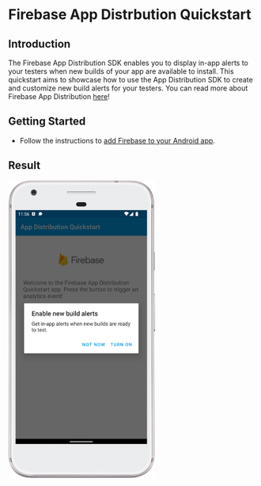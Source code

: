 # Firebase App Distrbution Quickstart

## Introduction

The Firebase App Distribution SDK enables you to display in-app alerts to your testers when new builds of your app are available to install. This quickstart aims to showcase how to use the App Distribution SDK to create and customize new build alerts for your testers. You can read more 
about Firebase App Distribution [here](https://firebase.google.com/docs/app-distribution)!

## Getting Started

  * Follow the instructions to [add Firebase to your Android app][add-firebase-android].

## Result

<img src="docs/result.png" height="600" />

[add-firebase-android]: https://firebase.google.com/docs/android/setup
